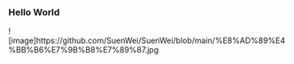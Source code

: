 <html>
<head>
  <title>Homepage</title>
</head>
<body>
  <h3>Hello World</h3>
  ![image]https://github.com/SuenWei/SuenWei/blob/main/%E8%AD%89%E4%BB%B6%E7%9B%B8%E7%89%87.jpg
</body>
</html>
  


